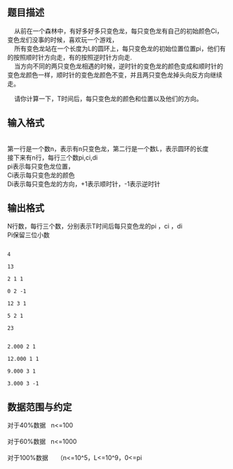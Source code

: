 ## 题目描述

<p>    从前在一个森林中，有好多好多只变色龙，每只变色龙有自己的初始颜色Ci，变色龙们没事的时候，喜欢玩一个游戏，<br>     所有变色龙站在一个长度为L的圆环上，每只变色龙的初始位置位置pi，他们有的按照顺时针方向走，有的按照逆时针方向走.<br>     当方向不同的两只变色龙相遇的时候，逆时针的变色龙的颜色变成和顺时针的变色龙颜色一样，顺时针的变色龙颜色不变，并且两只变色龙掉头向反方向继续走。</p> 
<p>    请你计算一下，T时间后，每只变色龙的颜色和位置以及他们的方向。</p> 
<p></p>

## 输入格式

<p><br> 第一行是一个数n，表示有n只变色龙，第二行是一个数L，表示圆环的长度<br> 接下来有n行，每行三个数pi,ci,di<br> pi表示每只变色龙位置，<br> Ci表示每只变色龙的颜色<br> Di表示每只变色龙的方向，+1表示顺时针，-1表示逆时针</p> 
<p></p>

## 输出格式

<p>N行数，每行三个数，分别表示T时间后每只变色龙的pi ，ci ，di<br> Pi保留三位小数</p> 
<p></p>

```input1
4
13
2 1 1
0 2 -1
12 3 1
5 2 1
23
```
```output1
2.000 2 1
12.000 1 1
9.000 3 1
3.000 3 -1
```
## 数据范围与约定

<p>对于40%数据   n<=100<br><br> 对于60%数据   n<=1000<br><br> 对于100%数据     （n<=10^5，L<=10^9，0<=pi<L，1<=ci<=10^9，T<=10^18<br><br> </p>

